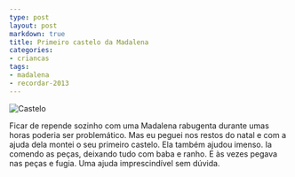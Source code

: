 ```yaml
---
type: post
layout: post
markdown: true
title: Primeiro castelo da Madalena
categories:
- criancas
tags:
- madalena
- recordar-2013
---
```


![Castelo](https://lh4.googleusercontent.com/-Re8idurOAxk/Ur7iHY88q6I/AAAAAAAAg2o/0I6yl98Qk8U/s640/IMG_0142.JPG)

Ficar de repende sozinho com uma Madalena rabugenta durante umas horas
poderia ser problemático. Mas eu peguei nos restos do natal e com a ajuda
dela montei o seu primeiro castelo. Ela também ajudou imenso. Ia comendo
as peças, deixando tudo com baba e ranho. E às vezes pegava nas peças e
fugia. Uma ajuda imprescindível sem dúvida.
